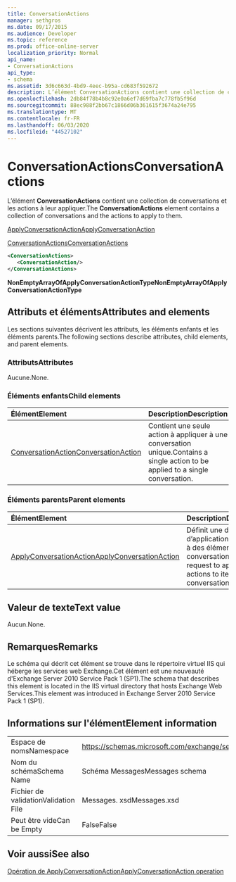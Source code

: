 ```yaml
---
title: ConversationActions
manager: sethgros
ms.date: 09/17/2015
ms.audience: Developer
ms.topic: reference
ms.prod: office-online-server
localization_priority: Normal
api_name:
- ConversationActions
api_type:
- schema
ms.assetid: 3d6c663d-4bd9-4eec-b95a-cd683f592672
description: L’élément ConversationActions contient une collection de conversations et les actions à leur appliquer.
ms.openlocfilehash: 2db84f78b4b8c92e0a6ef7d69fba7c778fb5f96d
ms.sourcegitcommit: 88ec988f2bb67c1866d06b361615f3674a24e795
ms.translationtype: MT
ms.contentlocale: fr-FR
ms.lasthandoff: 06/03/2020
ms.locfileid: "44527102"
---
```

# <a name="conversationactions"></a><span data-ttu-id="7ac55-103">ConversationActions</span><span class="sxs-lookup"><span data-stu-id="7ac55-103">ConversationActions</span></span>

<span data-ttu-id="7ac55-104">L’élément **ConversationActions** contient une collection de conversations et les actions à leur appliquer.</span><span class="sxs-lookup"><span data-stu-id="7ac55-104">The **ConversationActions** element contains a collection of conversations and the actions to apply to them.</span></span> 
  
[<span data-ttu-id="7ac55-105">ApplyConversationAction</span><span class="sxs-lookup"><span data-stu-id="7ac55-105">ApplyConversationAction</span></span>](applyconversationaction.md)
  
[<span data-ttu-id="7ac55-106">ConversationActions</span><span class="sxs-lookup"><span data-stu-id="7ac55-106">ConversationActions</span></span>](conversationactions.md)
  
```XML
<ConversationActions>
   <ConversationAction/>
</ConversationActions>
```

 <span data-ttu-id="7ac55-107">**NonEmptyArrayOfApplyConversationActionType**</span><span class="sxs-lookup"><span data-stu-id="7ac55-107">**NonEmptyArrayOfApplyConversationActionType**</span></span>
## <a name="attributes-and-elements"></a><span data-ttu-id="7ac55-108">Attributs et éléments</span><span class="sxs-lookup"><span data-stu-id="7ac55-108">Attributes and elements</span></span>

<span data-ttu-id="7ac55-109">Les sections suivantes décrivent les attributs, les éléments enfants et les éléments parents.</span><span class="sxs-lookup"><span data-stu-id="7ac55-109">The following sections describe attributes, child elements, and parent elements.</span></span>
  
### <a name="attributes"></a><span data-ttu-id="7ac55-110">Attributs</span><span class="sxs-lookup"><span data-stu-id="7ac55-110">Attributes</span></span>

<span data-ttu-id="7ac55-111">Aucune.</span><span class="sxs-lookup"><span data-stu-id="7ac55-111">None.</span></span>
  
### <a name="child-elements"></a><span data-ttu-id="7ac55-112">Éléments enfants</span><span class="sxs-lookup"><span data-stu-id="7ac55-112">Child elements</span></span>

|<span data-ttu-id="7ac55-113">**Élément**</span><span class="sxs-lookup"><span data-stu-id="7ac55-113">**Element**</span></span>|<span data-ttu-id="7ac55-114">**Description**</span><span class="sxs-lookup"><span data-stu-id="7ac55-114">**Description**</span></span>|
|:-----|:-----|
|[<span data-ttu-id="7ac55-115">ConversationAction</span><span class="sxs-lookup"><span data-stu-id="7ac55-115">ConversationAction</span></span>](conversationaction.md) <br/> |<span data-ttu-id="7ac55-116">Contient une seule action à appliquer à une conversation unique.</span><span class="sxs-lookup"><span data-stu-id="7ac55-116">Contains a single action to be applied to a single conversation.</span></span>  <br/> |
   
### <a name="parent-elements"></a><span data-ttu-id="7ac55-117">Éléments parents</span><span class="sxs-lookup"><span data-stu-id="7ac55-117">Parent elements</span></span>

|<span data-ttu-id="7ac55-118">**Élément**</span><span class="sxs-lookup"><span data-stu-id="7ac55-118">**Element**</span></span>|<span data-ttu-id="7ac55-119">**Description**</span><span class="sxs-lookup"><span data-stu-id="7ac55-119">**Description**</span></span>|
|:-----|:-----|
|[<span data-ttu-id="7ac55-120">ApplyConversationAction</span><span class="sxs-lookup"><span data-stu-id="7ac55-120">ApplyConversationAction</span></span>](applyconversationaction.md) <br/> |<span data-ttu-id="7ac55-121">Définit une demande d’application d’actions à des éléments d’une conversation.</span><span class="sxs-lookup"><span data-stu-id="7ac55-121">Defines a request to apply actions to items in a conversation.</span></span>  <br/> |
   
## <a name="text-value"></a><span data-ttu-id="7ac55-122">Valeur de texte</span><span class="sxs-lookup"><span data-stu-id="7ac55-122">Text value</span></span>

<span data-ttu-id="7ac55-123">Aucun.</span><span class="sxs-lookup"><span data-stu-id="7ac55-123">None.</span></span>
  
## <a name="remarks"></a><span data-ttu-id="7ac55-124">Remarques</span><span class="sxs-lookup"><span data-stu-id="7ac55-124">Remarks</span></span>

<span data-ttu-id="7ac55-125">Le schéma qui décrit cet élément se trouve dans le répertoire virtuel IIS qui héberge les services web Exchange.Cet élément est une nouveauté d'Exchange Server 2010 Service Pack 1 (SP1).</span><span class="sxs-lookup"><span data-stu-id="7ac55-125">The schema that describes this element is located in the IIS virtual directory that hosts Exchange Web Services.This element was introduced in Exchange Server 2010 Service Pack 1 (SP1).</span></span>
  
## <a name="element-information"></a><span data-ttu-id="7ac55-126">Informations sur l'élément</span><span class="sxs-lookup"><span data-stu-id="7ac55-126">Element information</span></span>

|||
|:-----|:-----|
|<span data-ttu-id="7ac55-127">Espace de noms</span><span class="sxs-lookup"><span data-stu-id="7ac55-127">Namespace</span></span>  <br/> |https://schemas.microsoft.com/exchange/services/2006/messages  <br/> |
|<span data-ttu-id="7ac55-128">Nom du schéma</span><span class="sxs-lookup"><span data-stu-id="7ac55-128">Schema Name</span></span>  <br/> |<span data-ttu-id="7ac55-129">Schéma Messages</span><span class="sxs-lookup"><span data-stu-id="7ac55-129">Messages schema</span></span>  <br/> |
|<span data-ttu-id="7ac55-130">Fichier de validation</span><span class="sxs-lookup"><span data-stu-id="7ac55-130">Validation File</span></span>  <br/> |<span data-ttu-id="7ac55-131">Messages. xsd</span><span class="sxs-lookup"><span data-stu-id="7ac55-131">Messages.xsd</span></span>  <br/> |
|<span data-ttu-id="7ac55-132">Peut être vide</span><span class="sxs-lookup"><span data-stu-id="7ac55-132">Can be Empty</span></span>  <br/> |<span data-ttu-id="7ac55-133">False</span><span class="sxs-lookup"><span data-stu-id="7ac55-133">False</span></span>  <br/> |
   
## <a name="see-also"></a><span data-ttu-id="7ac55-134">Voir aussi</span><span class="sxs-lookup"><span data-stu-id="7ac55-134">See also</span></span>



[<span data-ttu-id="7ac55-135">Opération de ApplyConversationAction</span><span class="sxs-lookup"><span data-stu-id="7ac55-135">ApplyConversationAction operation</span></span>](applyconversationaction-operation.md)

